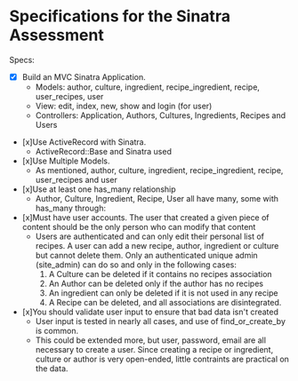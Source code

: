 # Specifications for the Sinatra Assessment

Specs:
- [x] Build an MVC Sinatra Application.
    - Models: author, culture, ingredient, recipe_ingredient, recipe, user_recipes, user
    - View: edit, index, new, show and login (for user)
    - Controllers: Application, Authors, Cultures, Ingredients, Recipes and Users
- [x]Use ActiveRecord with Sinatra.
    - ActiveRecord::Base and Sinatra used
- [x]Use Multiple Models.
  - As mentioned, author, culture, ingredient, recipe_ingredient, recipe, user_recipes and user
- [x]Use at least one has_many relationship
  - Author, Culture, Ingredient, Recipe, User all have many, some with has_many through:
- [x]Must have user accounts. The user that created a given piece of content should be the only person who can modify that content
  - Users are authenticated and can only edit their personal list of recipes.  A user can add a new recipe, author, ingredient or culture but cannot delete them. Only an authenticated unique admin (site_admin) can do so and only in the following cases:
    1) A Culture can be deleted if it contains no recipes association
    2) An Author can be deleted only if the author has no recipes
    3) An ingredient can only be deleted if it is not used in any recipe
    4) A Recipe can be deleted, and all associations are disintegrated.
- [x]You should validate user input to ensure that bad data isn't created
  - User input is tested in nearly all cases, and use of find_or_create_by is common.
  - This could be extended more, but user, password, email are all necessary to create a user.  Since creating a recipe or ingredient, culture or author is very open-ended, little contraints are practical on the data.
